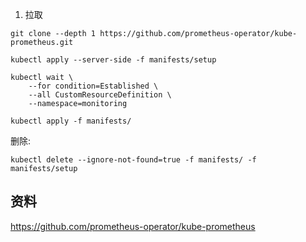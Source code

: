 1. 拉取
```shell
git clone --depth 1 https://github.com/prometheus-operator/kube-prometheus.git

kubectl apply --server-side -f manifests/setup

kubectl wait \
	--for condition=Established \
	--all CustomResourceDefinition \
	--namespace=monitoring

kubectl apply -f manifests/
```
删除:
```shell
kubectl delete --ignore-not-found=true -f manifests/ -f manifests/setup
```
## 资料
https://github.com/prometheus-operator/kube-prometheus
